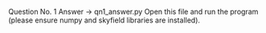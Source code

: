 Question No. 1 Answer -> qn1_answer.py
Open this file and run the program (please ensure numpy and skyfield libraries are installed).

